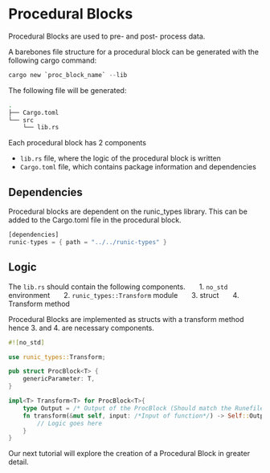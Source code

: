 # Procedural Blocks

Procedural Blocks are used to pre- and post- process data.

A barebones file structure for a procedural block can be generated with the following cargo command:

```rust
cargo new `proc_block_name` --lib
```

The following file will be generated:

```bash
.
├── Cargo.toml
└── src
    └── lib.rs
```

Each procedural block has 2 components

- `lib.rs` file, where the logic of the procedural block is written
- `Cargo.toml` file, which contains package information and dependencies

## Dependencies

Procedural blocks are dependent on the runic_types library. This can be added to the Cargo.toml file in the procedural block.

```rust
[dependencies]
runic-types = { path = "../../runic-types" }
```

## Logic

The `lib.rs` should contain the following components.
&nbsp;&nbsp;&nbsp;&nbsp;&nbsp;&nbsp;1. `no_std` environment
&nbsp;&nbsp;&nbsp;&nbsp;&nbsp;&nbsp;2. `runic_types::Transform` module
&nbsp;&nbsp;&nbsp;&nbsp;&nbsp;&nbsp;3. struct
&nbsp;&nbsp;&nbsp;&nbsp;&nbsp;&nbsp;4. Transform method

Procedural Blocks are implemented as structs with a transform method hence 3. and 4. are necessary components.

```rust
#![no_std]

use runic_types::Transform;

pub struct ProcBlock<T> {
    genericParameter: T,
}

impl<T> Transform<T> for ProcBlock<T>{
    type Output = /* Output of the ProcBlock (Should match the Runefile Output)*/;
    fn transform(&mut self, input: /*Input of function*/) -> Self::Output {
        // Logic goes here
    }
}
```

Our next tutorial will explore the creation of a Procedural Block in greater detail.
